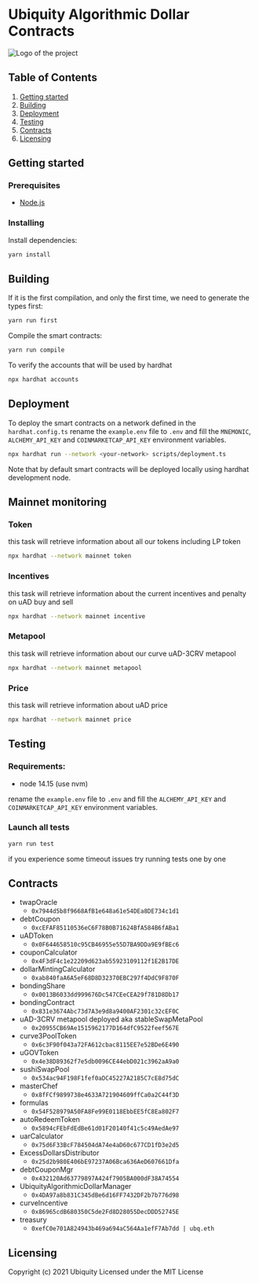 # Ubiquity Algorithmic Dollar Contracts

![Logo of the project](https://ubq.fi/image/logos/april-2021/jpg/ubq-logo-waves.jpg)

## Table of Contents

1. [Getting started](#Getting)
2. [Building](#Building)
3. [Deployment](#Deployment)
4. [Testing](#Testing)
5. [Contracts](#Contracts)
6. [Licensing](#Licensing)

## Getting started

### Prerequisites

- [Node.js](https://nodejs.org/en/download/)

### Installing

Install dependencies:

```sh
yarn install
```

## Building

If it is the first compilation, and only the first time, we need to generate the types first:

```sh
yarn run first
```

Compile the smart contracts:

```sh
yarn run compile
```

To verify the accounts that will be used by hardhat

```sh
npx hardhat accounts
```

## Deployment

To deploy the smart contracts on a network defined in the `hardhat.config.ts`
rename the `example.env` file to `.env` and fill the `MNEMONIC`, `ALCHEMY_API_KEY` and
`COINMARKETCAP_API_KEY` environment variables.

```sh
npx hardhat run --network <your-network> scripts/deployment.ts
```

Note that by default smart contracts will be deployed locally using hardhat development node.

## Mainnet monitoring

### Token

this task will retrieve information about all our tokens including LP token

```sh
npx hardhat --network mainnet token
```

### Incentives

this task will retrieve information about the current incentives and penalty on uAD buy and sell

```sh
npx hardhat --network mainnet incentive
```

### Metapool

this task will retrieve information about our curve uAD-3CRV metapool

```sh
npx hardhat --network mainnet metapool
```

### Price

this task will retrieve information about uAD price

```sh
npx hardhat --network mainnet price
```

## Testing

### Requirements:

- node 14.15 (use nvm)

rename the `example.env` file to `.env` and fill the `ALCHEMY_API_KEY` and
`COINMARKETCAP_API_KEY` environment variables.

### Launch all tests

```sh
yarn run test
```

if you experience some timeout issues try running tests one by one

## Contracts

- twapOracle
  - `0x7944d5b8f9668AfB1e648a61e54DEa8DE734c1d1`
- debtCoupon
  - `0xcEFAF85110536eC6F78B0B71624BfA584B6fABa1`
- uADToken
  - `0x0F644658510c95CB46955e55D7BA9DDa9E9fBEc6`
- couponCalculator
  - `0x4F3dF4c1e22209d623ab55923109112f1E2B17DE`
- dollarMintingCalculator
  - `0xab840faA6A5eF68D8D32370EBC297f4DdC9F870F`
- bondingShare
  - `0x0013B6033dd999676Dc547CEeCEA29f781D8Db17`
- bondingContract
  - `0x831e3674Abc73d7A3e9d8a9400AF2301c32cEF0C`
- uAD-3CRV metapool deployed aka stableSwapMetaPool
  - `0x20955CB69Ae1515962177D164dfC9522feef567E`
- curve3PoolToken
  - `0x6c3F90f043a72FA612cbac8115EE7e52BDe6E490`
- uGOVToken
  - `0x4e38D89362f7e5db0096CE44ebD021c3962aA9a0`
- sushiSwapPool
  - `0x534ac94F198F1fef0aDC45227A2185C7cE8d75dC`
- masterChef
  - `0x8fFCf9899738e4633A721904609ffCa0a2C44f3D`
- formulas
  - `0x54F528979A50FA8Fe99E0118EbbEE5fC8Ea802F7`
- autoRedeemToken
  - `0x5894cFEbFdEdBe61d01F20140f41c5c49AedAe97`
- uarCalculator
  - `0x75d6F33BcF784504dA74e4aD60c677CD1fD3e2d5`
- ExcessDollarsDistributor
  - `0x25d2b980E406bE97237A06Bca636AeD607661Dfa`
- debtCouponMgr
  - `0x432120Ad63779897A424f7905BA000dF38A74554`
- UbiquityAlgorithmicDollarManager
  - `0x4DA97a8b831C345dBe6d16FF7432DF2b7b776d98`
- curveIncentive
  - `0x86965cdB680350C5de2Fd8D28055DecDDD52745E`
- treasury
  - `0xefC0e701A824943b469a694aC564Aa1efF7Ab7dd | ubq.eth`

## Licensing

Copyright (c) 2021 Ubiquity
Licensed under the MIT License
